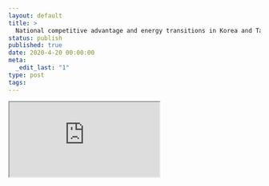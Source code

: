 ```yaml
---
layout: default
title: >
  National competitive advantage and energy transitions in Korea and Taiwan
status: publish
published: true
date: 2020-4-20 00:00:00
meta:
  _edit_last: "1"
type: post
tags:
---
```

<div  id="qrcode"></div>
<div>
<iframe src="https://researchers.mq.edu.au/en/publications/national-competitive-advantage-and-energy-transitions-in-korea-an">
</iframe>
</div>

<script type="text/javascript" src="{site.baseurl}/js/qr/qrcode.js"></script>
<script type="text/javascript">
new QRCode(document.getElementById("qrcode"), "https://researchers.mq.edu.au/en/publications/national-competitive-advantage-and-energy-transitions-in-korea-an");
</script>
        